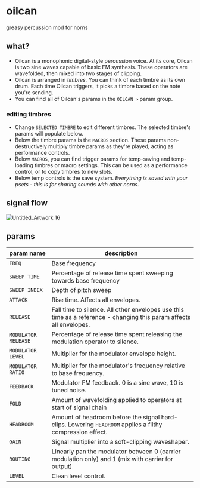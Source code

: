 # oilcan
greasy percussion mod for norns
## what?
* Oilcan is a monophonic digital-style percussion voice. At its core, Oilcan is two sine waves capable of basic FM synthesis. These operators are wavefolded, then mixed into two stages of clipping.
* Oilcan is arranged in *timbres.* You can think of each timbre as its own drum. Each time Oilcan triggers, it picks a timbre based on the note you're sending.
* You can find all of Oilcan's params in the `OILCAN >` param group.
### editing timbres
* Change `SELECTED TIMBRE` to edit different timbres. The selected timbre's params will populate below.
* Below the timbre params is the `MACROS` section. These params non-destructively multiply timbre params as they're played, acting as performance controls.
* Below `MACROS`, you can find trigger params for temp-saving and temp-loading timbres or macro settings. This can be used as a performance control, or to copy timbres to new slots.
* Below temp controls is the save system. *Everything is saved with your psets - this is for sharing sounds with other norns.* 

## signal flow
![Untitled_Artwork 16](https://user-images.githubusercontent.com/86270534/213921482-eb357414-9e54-44e7-be2f-e7e3c8bfe434.png)
## params
| param name | description |
|-|-|
| `FREQ` | Base frequency
| `SWEEP TIME` | Percentage of release time spent sweeping towards base frequency
| `SWEEP INDEX` | Depth of pitch sweep
| `ATTACK` | Rise time. Affects all envelopes.
| `RELEASE` | Fall time to silence. All other envelopes use this time as a reference - changing this param affects all envelopes.
| `MODULATOR RELEASE` | Percentage of release time spent releasing the modulation operator to silence.
| `MODULATOR LEVEL` | Multiplier for the modulator envelope height.
| `MODULATOR RATIO` | Multiplier for the modulator's frequency relative to base frequency.
| `FEEDBACK` | Modulator FM feedback. 0 is a sine wave, 10 is tuned noise.
| `FOLD` | Amount of wavefolding applied to operators at start of signal chain
| `HEADROOM` | Amount of headroom before the signal hard-clips. Lowering `HEADROOM` applies a filthy compression effect.
| `GAIN` | Signal multiplier into a soft-clipping waveshaper.
| `ROUTING` | Linearly pan the modulator between 0 (carrier modulation only) and 1 (mix with carrier for output)
| `LEVEL` | Clean level control.
